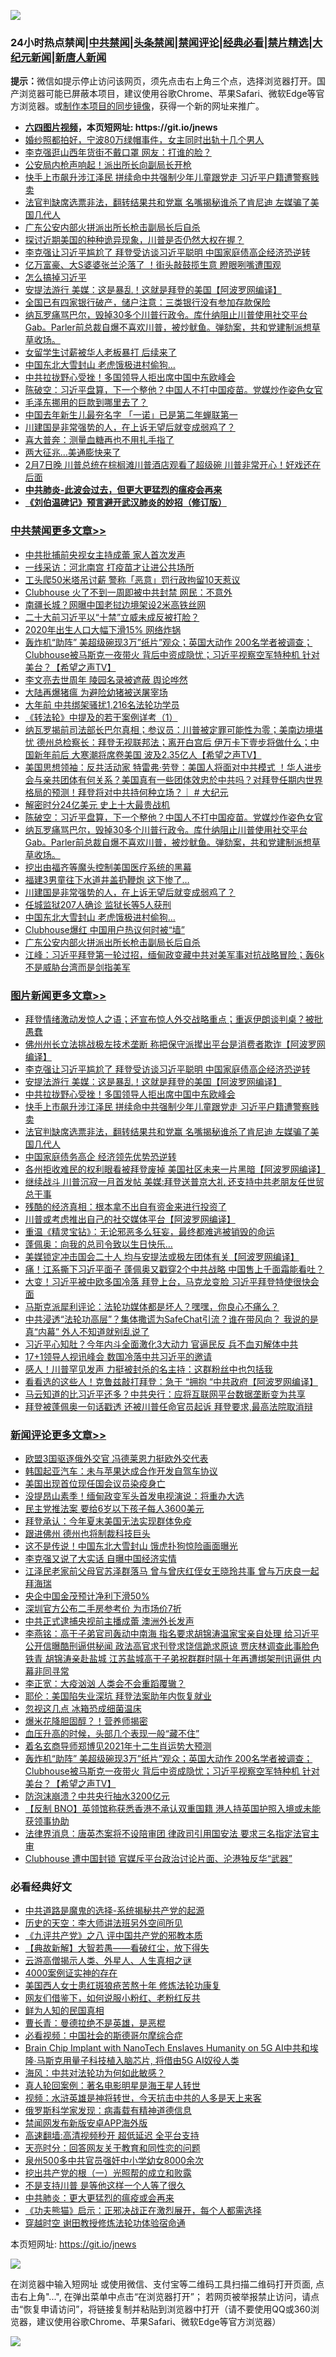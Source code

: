 ![](https://raw.githubusercontent.com/fqnews/bnews/master/64photo/fqnews-qr.jpg)

<div id="tt">
<h3>24小时热点禁闻|<a href="#%E4%B8%AD%E5%85%B1%E7%A6%81%E9%97%BB%E6%9B%B4%E5%A4%9A%E6%96%87%E7%AB%A0">中共禁闻</a>|<a href="#%E5%9B%BE%E7%89%87%E6%96%B0%E9%97%BB%E6%9B%B4%E5%A4%9A%E6%96%87%E7%AB%A0">头条禁闻</a>|<a href="#%E6%96%B0%E9%97%BB%E8%AF%84%E8%AE%BA%E6%9B%B4%E5%A4%9A%E6%96%87%E7%AB%A0">禁闻评论|<a href="#%E5%BF%85%E7%9C%8B%E7%BB%8F%E5%85%B8%E5%A5%BD%E6%96%87">经典必看|<a href="/video.md#%E7%A6%81%E7%89%87%E7%B2%BE%E9%80%89">禁片精选</a>|<a href="https://github.com/fqnews/djy/blob/master/gb/nf1351518.md#1">大纪元新闻</a>|<a href="https://github.com/fqnews/ntdtv/blob/master/gb/prog204.md#1">新唐人新闻</a></h3>
<div><b>提示：</b>微信如提示停止访问该网页，须先点击右上角三个点，选择浏览器打开。国产浏览器可能已屏蔽本项目，建议使用谷歌Chrome、苹果Safari、微软Edge等官方浏览器。或<a href="https://github.com/fqnews/bnews/blob/master/%E5%88%B6%E4%BD%9Cgit%E7%A6%81%E9%97%BB%E9%95%9C%E5%83%8F.md">制作本项目的同步镜像</a>，获得一个新的网址来推广。</div>
<ul>
<li><b><a href="http://d1.bdrive.tk/64.mp4" target="_blank">六四图片视频</a>，本页短网址: https://git.io/jnews</b></li>
<li><a href="/lifebaike/20210208/1483523.md">婚纱照都拍好，宁波80万绿帽事件，女主同时出轨十几个男人</a></li>
<li><a href="/cbnews/20210208/1483551.md">李克强逛山西年货街不戴口罩 网友：打谁的脸？</a></li>
<li><a href="/cnnews/20210208/1483588.md">公安局内枪声响起！派出所长向副局长开枪</a></li>
<li><a href="/topimagenews/20210208/1483624.md">快手上市飙升涉江泽民 拼续命中共强制少年儿童跟党走 习近平户籍遭警察贱卖</a></li>
<li><a href="/topimagenews/20210208/1483582.md">法官判缺席选票非法，翻转结果共和党赢 名嘴揭秘谁杀了肯尼迪 左媒骗了美国几代人</a></li>
<li><a href="/cbnews/20210208/1483759.md">广东公安内部火拼派出所长枪击副局长后自杀</a></li>
<li><a href="/headline/20210208/1483680.md">探讨近期美国的种种诡异现象，川普是否仍然大权在握？</a></li>
<li><a href="/topimagenews/20210208/1483824.md">李克强让习近平尴尬了 拜登受访谈习近平聪明 中国家庭债高企经济恐逆转</a></li>
<li><a href="/comments/20210208/1483666.md">亿万富豪、大S婆婆张兰沦落了 ！街头敲鼓揽生意 瞪眼咧嘴遭围观</a></li>
<li><a href="/renquan/minyun/20210208/1483775.md">怎么搞掉习近平</a></li>
<li><a href="/topimagenews/20210208/1483724.md">安提法游行 美媒：这是暴乱！这就是拜登的美国【阿波罗网编译】</a></li>
<li><a href="/lifebaike/20210208/1483630.md">全国已有四家银行破产，储户注意：三类银行没有参加存款保险</a></li>
<li><a href="/comments/20210208/1483836.md">纳瓦罗痛骂巴尔，毁掉30多个川普行政令。库什纳阻止川普使用社交平台Gab。Parler前总裁自爆不喜欢川普，被炒鱿鱼。弹劾案，共和党建制派想草草收场。</a></li>
<li><a href="/lifebaike/20210208/1483852.md">女留学生讨薪被华人老板暴打 后续来了</a></li>
<li><a href="/cbnews/20210208/1483781.md">中国东北大雪封山 老虎饿极进村偷狗…</a></li>
<li><a href="/topimagenews/20210208/1483721.md">中共拉拢野心受挫！多国领导人拒出席中国中东欧峰会</a></li>
<li><a href="/cbnews/20210208/1483846.md">陈破空：习近平盘算，下一个整他？中国人不打中国疫苗。党媒炒作姿色女官</a></li>
<li><a href="/lifebaike/20210208/1483575.md">毛泽东挪用的巨款到哪里去了？</a></li>
<li><a href="/cbnews/20210208/1483713.md">中国去年新生儿最夯名字 「一诺」已是第二年蝉联第一</a></li>
<li><a href="/comments/20210208/1483816.md">川建国是非常强势的人，在上诉无望后就变成弱鸡了？</a></li>
<li><a href="/cnnews/20210208/1483736.md">喜大普奔：测量血糖再也不用扎手指了</a></li>
<li><a href="/cnnews/20210208/1483557.md">两大征兆…美通膨快来了</a></li>
<li><a href="/bannedvideo/20210208/1483693.md">2月7日晚 川普总统在棕榈滩川普酒店观看了超级碗 川普非常开心！好戏还在后面</a></li>
<li><b><a href="/comments/20200211/1275071.md" target="_blank">中共肺炎-此波会过去，但更大更猛烈的瘟疫会再来</a></b></li>
<li><b><a href="/comments/20200207/1272816.md" target="_blank">《刘伯温碑记》预言避开武汉肺炎的妙招（修订版）</a></b></li>
</ul>
</div>

<div class="catlist">
<h3><a href="/cbnews/" target="_blank">中共禁闻</a><span><a href="/cbnews/" target="_blank" rel="nofollow">更多文章>></a></span></h3>
<ul>
<li><a href="/cbnews/20210209/1484041.md" target="_blank">中共批捕前央视女主持成蕾 家人首次发声</a></li>
<li><a href="/cbnews/20210209/1484040.md" target="_blank">一线采访：河北南宫 打疫苗才让进公共场所</a></li>
<li><a href="/cbnews/20210209/1484039.md" target="_blank">工头爬50米塔吊讨薪 警称「恶意」罚行政拘留10天惹议</a></li>
<li><a href="/cbnews/20210209/1484023.md" target="_blank">Clubhouse 火了不到一周即被中共封禁 网民：不意外</a></li>
<li><a href="/cbnews/20210209/1484013.md" target="_blank">南疆长城？网曝中国老挝边境架设2米高铁丝网</a></li>
<li><a href="/cbnews/20210209/1484006.md" target="_blank">二十大前习近平以“十禁”立威未成反被打脸？</a></li>
<li><a href="/cbnews/20210209/1484005.md" target="_blank">2020年出生人口大幅下滑15% 网络炸锅</a></li>
<li><a href="/comments/20210209/1483971.md" target="_blank">轰炸机“助阵” 美超级碗现3万&#8221;纸片&#8221;观众；英国大动作 200名学者被调查；Clubhouse被马斯克一夜带火 背后中资成隐忧；习近平视察空军特种机  针对美台？【希望之声TV】</a></li>
<li><a href="/cbnews/20210208/1483883.md" target="_blank">李文亮去世周年 陵园名录被遮蔽 舆论哗然</a></li>
<li><a href="/cbnews/20210208/1483882.md" target="_blank">大陆再爆猪瘟 为避险幼猪被送屠宰场</a></li>
<li><a href="/cbnews/20210208/1483881.md" target="_blank">大年前 中共绑架骚扰1,216名法轮功学员</a></li>
<li><a href="/comments/20210208/1483843.md" target="_blank">《转法轮》中提及的若干案例详考（1）</a></li>
<li><a href="/comments/20210208/1483858.md" target="_blank">纳瓦罗揭前司法部长巴尔真相；参议员：川普被定罪可能性为零；美南边境堪忧 德州总检察长：拜登无视联邦法；离开白宫后 伊万卡下壹步将做什么；中国新年前后 大寒潮将席卷美国 波及2.35亿人【希望之声TV】</a></li>
<li><a href="/cbnews/20210208/1483855.md" target="_blank">美国思想领袖：反共活动家 特雷弗·劳登：美国人将面对中共模式 ！华人进步会与亲共团体有何关系？美国真有一些团体效忠於中共吗？对拜登任期内世界格局的预测！拜登将对中共持何种立场？｜ # 大纪元</a></li>
<li><a href="/cbnews/20210208/1483851.md" target="_blank">解密时分24亿美元 史上十大最贵战机</a></li>
<li><a href="/cbnews/20210208/1483846.md" target="_blank">陈破空：习近平盘算，下一个整他？中国人不打中国疫苗。党媒炒作姿色女官</a></li>
<li><a href="/comments/20210208/1483836.md" target="_blank">纳瓦罗痛骂巴尔，毁掉30多个川普行政令。库什纳阻止川普使用社交平台Gab。Parler前总裁自爆不喜欢川普，被炒鱿鱼。弹劾案，共和党建制派想草草收场。</a></li>
<li><a href="/comments/20210208/1483826.md" target="_blank">挖出由福齐等魔头控制美国医疗系统的黑幕</a></li>
<li><a href="/cbnews/20210208/1483825.md" target="_blank">福建3男童往下水道井盖扔鞭炮 这下惨了…</a></li>
<li><a href="/comments/20210208/1483816.md" target="_blank">川建国是非常强势的人，在上诉无望后就变成弱鸡了？</a></li>
<li><a href="/cbnews/20210208/1483791.md" target="_blank">任城监狱207人确诊 监狱长等5人获刑</a></li>
<li><a href="/cbnews/20210208/1483781.md" target="_blank">中国东北大雪封山 老虎饿极进村偷狗…</a></li>
<li><a href="/cbnews/20210208/1483760.md" target="_blank">Clubhouse爆红 中国用户热议何时被“墙”</a></li>
<li><a href="/cbnews/20210208/1483759.md" target="_blank">广东公安内部火拼派出所长枪击副局长后自杀</a></li>
<li><a href="/cbnews/20210208/1483757.md" target="_blank">江峰：习近平拜登第一轮过招，缅甸政变藏中共对美军事对抗战略冒险；轰6k不是威胁台湾而是剑指美军</a></li>

</ul>
</div>
<div class="catlist">
<h3><a href="/topimagenews/" target="_blank">图片新闻</a><span><a href="/topimagenews/" target="_blank" rel="nofollow">更多文章>></a></span></h3>
<ul>
<li><a href="/topimagenews/20210209/1483953.md" target="_blank">拜登情绪激动发惊人之语；还宣布惊人外交战略重点；重返伊朗谈判桌？被批愚蠢</a></li>
<li><a href="/topimagenews/20210208/1483849.md" target="_blank">佛州州长立法挑战极左技术垄断 称把保守派撵出平台是消费者欺诈【阿波罗网编译】</a></li>
<li><a href="/topimagenews/20210208/1483824.md" target="_blank">李克强让习近平尴尬了 拜登受访谈习近平聪明 中国家庭债高企经济恐逆转</a></li>
<li><a href="/topimagenews/20210208/1483724.md" target="_blank">安提法游行 美媒：这是暴乱！这就是拜登的美国【阿波罗网编译】</a></li>
<li><a href="/topimagenews/20210208/1483721.md" target="_blank">中共拉拢野心受挫！多国领导人拒出席中国中东欧峰会</a></li>
<li><a href="/topimagenews/20210208/1483624.md" target="_blank">快手上市飙升涉江泽民 拼续命中共强制少年儿童跟党走 习近平户籍遭警察贱卖</a></li>
<li><a href="/topimagenews/20210208/1483582.md" target="_blank">法官判缺席选票非法，翻转结果共和党赢 名嘴揭秘谁杀了肯尼迪 左媒骗了美国几代人</a></li>
<li><a href="/topimagenews/20210208/1483459.md" target="_blank">中国家庭债务高企 经济领先优势恐逆转</a></li>
<li><a href="/topimagenews/20210207/1483351.md" target="_blank">各州拒收难民的权利眼看被拜登废掉 美国社区未来一片黑暗【阿波罗网编译】</a></li>
<li><a href="/topimagenews/20210207/1483265.md" target="_blank">继续战斗 川普沉寂一月首发帖 美媒:拜登送普京大礼 还支持中共老朋友任世贸总干事</a></li>
<li><a href="/topimagenews/20210207/1483255.md" target="_blank">残酷的经济真相：根本拿不出自有资金来进行投资了</a></li>
<li><a href="/topimagenews/20210207/1483236.md" target="_blank">川普或考虑推出自己的社交媒体平台【阿波罗网编译】</a></li>
<li><a href="/comments/20210207/1483227.md" target="_blank">重温《精灵宝钻》：无论邪恶多么狂妄，最终都难逃被销毁的命运</a></li>
<li><a href="/topimagenews/20210207/1483181.md" target="_blank">蓬佩奥：向我的总司令致以生日快乐…</a></li>
<li><a href="/topimagenews/20210207/1483145.md" target="_blank">美媒锁定冲击国会二十人 均与安提法或极左团体有关【阿波罗网编译】</a></li>
<li><a href="/topimagenews/20210207/1483144.md" target="_blank">痛！江系撕下习近平面子 蓬佩奥又戳穿2个中共战略 中国售上千面霜能看吐？</a></li>
<li><a href="/topimagenews/20210207/1483099.md" target="_blank">大变！习近平被中欧多国冷落 拜登上台，马克龙变脸 习近平拜登特使很快会面</a></li>
<li><a href="/comments/20210207/1482940.md" target="_blank">马斯克派犀利评论：法轮功媒体都是坏人？嘿嘿，你良心不痛么？</a></li>
<li><a href="/comments/20210207/1483218.md" target="_blank">中共浸透“法轮功高层”？集体撒谎为SafeChat引流？谁在带风向？ 我说的是真“内幕”  外人不知道就别乱说了</a></li>
<li><a href="/topimagenews/20210207/1482968.md" target="_blank">习近平心知肚？今年内斗全面激化3大动力 官逼民反 兵不血刃解体中共</a></li>
<li><a href="/topimagenews/20210207/1482958.md" target="_blank">17+1领导人视讯峰会 数国冷落中共习近平的邀请</a></li>
<li><a href="/topimagenews/20210206/1482681.md" target="_blank">感人！川普罕见发声 力挺被封杀的名主持：这群粉丝中也包括我</a></li>
<li><a href="/topimagenews/20210206/1482679.md" target="_blank">看看选的这些人！克鲁兹敲打拜登：急于 &#8220;拥抱 &#8220;中共政府【阿波罗网编译】</a></li>
<li><a href="/topimagenews/20210206/1482626.md" target="_blank">马云知道的比习近平还多？中共央行：应将互联网平台数据垄断变为共享</a></li>
<li><a href="/topimagenews/20210206/1482318.md" target="_blank">拜登被蓬佩奥一句话戳透 还被川普任命官员起诉 拜登要求,最高法院取消辩</a></li>

</ul>
</div>
<div class="catlist">
<h3><a href="/comments/" target="_blank">新闻评论</a><span><a href="/comments/" target="_blank" rel="nofollow">更多文章>></a></span></h3>
<ul>
<li><a href="/comments/20210209/1484044.md" target="_blank">欧盟3国驱逐俄外交官 冯德莱恩力挺欧外交代表</a></li>
<li><a href="/comments/20210209/1484027.md" target="_blank">韩国起亚汽车：未与苹果达成合作开发自驾车协议</a></li>
<li><a href="/comments/20210209/1484022.md" target="_blank">美国出现首位现任国会议员染疫身亡</a></li>
<li><a href="/comments/20210209/1484021.md" target="_blank">没提昂山素季！缅甸政变军头首发电视演说：将重办大选</a></li>
<li><a href="/comments/20210209/1484018.md" target="_blank">民主党推法案 要给6岁以下孩子每人3600美元</a></li>
<li><a href="/comments/20210209/1484010.md" target="_blank">拜登承认：今年夏末美国无法实现群体免疫</a></li>
<li><a href="/comments/20210209/1484009.md" target="_blank">跟进佛州 德州也将制裁科技巨头</a></li>
<li><a href="/comments/20210209/1484004.md" target="_blank">这不是传说！中国东北大雪封山 饿虎扑狗惊险画面曝光</a></li>
<li><a href="/comments/20210209/1484003.md" target="_blank">李克强又说了大实话 自曝中国经济实情</a></li>
<li><a href="/comments/20210209/1484002.md" target="_blank">江泽民老家前父母官苏泽群落马 曾与曾庆红侄女王晓玲共事 曾与万庆良一起拜海瑞</a></li>
<li><a href="/comments/20210209/1484001.md" target="_blank">央企中国金茂预计净利下滑50%</a></li>
<li><a href="/comments/20210209/1483996.md" target="_blank">深圳官方公布二手房参考价 为市场价7折</a></li>
<li><a href="/comments/20210209/1483984.md" target="_blank">中共正式逮捕央视前主播成蕾 澳洲外长发声</a></li>
<li><a href="/comments/20210209/1483983.md" target="_blank">李燕铭：高干子弟官司轰动中南海 指名要求胡锦涛温家宝亲自处理 给习近平公开信曝酷刑逼供秘闻 政法高官求刊登求饶信跪求原谅 贾庆林调查此事脸色铁青 胡锦涛亲赴盐城 江苏盐城高干子弟祝群群时隔十年再遭绑架刑讯逼供 内幕非同寻常</a></li>
<li><a href="/comments/20210209/1483981.md" target="_blank">李正宽：大疫汹汹 人类会不会重蹈覆辙？</a></li>
<li><a href="/comments/20210209/1483980.md" target="_blank">耶伦：美国陷失业深坑 拜登法案助年内恢复就业</a></li>
<li><a href="/comments/20210209/1483979.md" target="_blank">忽视这几点 冰箱恐成细菌温床</a></li>
<li><a href="/comments/20210209/1483978.md" target="_blank">爆米花降胆固醇？！营养师揭密</a></li>
<li><a href="/comments/20210209/1483977.md" target="_blank">血压升高的时候，头部几个表现一般“藏不住”</a></li>
<li><a href="/comments/20210209/1483976.md" target="_blank">着名玄商导师郑博见2021年十二生肖运势大预测</a></li>
<li><a href="/comments/20210209/1483971.md" target="_blank">轰炸机“助阵” 美超级碗现3万&#8221;纸片&#8221;观众；英国大动作 200名学者被调查；Clubhouse被马斯克一夜带火 背后中资成隐忧；习近平视察空军特种机  针对美台？【希望之声TV】</a></li>
<li><a href="/comments/20210209/1483968.md" target="_blank">防泡沫崩溃？中共央行抽水3200亿元</a></li>
<li><a href="/comments/20210209/1483949.md" target="_blank">【反制 BNO】英领馆称获悉香港不承认双重国籍 港人持英国护照入境或未能获领事协助</a></li>
<li><a href="/comments/20210209/1483948.md" target="_blank">法律界消息：唐英杰案将不设陪审团 律政司引用国安法 要求三名指定法官主审</a></li>
<li><a href="/comments/20210209/1483947.md" target="_blank">Clubhouse 遭中国封锁 官媒斥平台政治讨论片面、沦港独反华“武器”</a></li>

</ul>
</div>

<div class="catlist">
<h3>必看经典好文</h3>
<ul>
<li><a href="/comments/20181209/1044543.md" target="_blank">中共道路是魔鬼的选择-系统揭秘共产党的起源</a></li>
<li><a href="/tculture/20121025/73064.md" target="_blank">历史的天空：李大师讲法班另外空间所见</a></li>
<li><a href="/bookonline/20131116/201047.md" target="_blank">《九评共产党》之八 评中国共产党的邪教本质</a></li>
<li><a href="/comments/20201217/1449706.md" target="_blank">【典故新解】大智若愚——看破红尘，放下得失</a></li>
<li><a href="/comments/20200919/82684.md" target="_blank">云游高僧揭示人类、外星人、人生真相之谜</a></li>
<li><a href="/lifebaike/20201113/1430218.md" target="_blank">4000案例证实神的存在</a></li>
<li><a href="/comments/20190126/1070164.md" target="_blank">美国西人女士患红斑狼疮苦熬十年 修炼法轮功康复</a></li>
<li><a href="/comments/20200712/1359630.md" target="_blank">网友们借鉴下，如何说服小粉红、老粉红反共</a></li>
<li><a href="/comments/20200926/1403589.md" target="_blank">鲜为人知的民国真相</a></li>
<li><a href="/comments/20180726/727420.md" target="_blank">曹长青：曼德拉绝不是英雄，是恶棍</a></li>
<li><a href="/comments/20200806/1375443.md" target="_blank">必看视频：中国社会的斯德哥尔摩综合症</a></li>
<li><a href="/comments/20200901/1451956.md" target="_blank">Brain Chip Implant with NanoTech Enslaves Humanity on 5G AI中共和埃隆∙马斯克用量子科技植入脑芯片, 将借由5G AI奴役人类</a></li>
<li><a href="/comments/20191218/1228234.md" target="_blank">海风：中共对法轮功为何如此敏感？</a></li>
<li><a href="/comments/20200523/1332915.md" target="_blank">真人轮回案例：著名电影明星是海王星人转世</a></li>
<li><a href="/comments/20200623/1273653.md" target="_blank">视频：水浒英雄是神将转世，今天抗击中共的人多是天上来客</a></li>
<li><a href="/cbnews/20200823/1384378.md" target="_blank">俄罗斯科学家发现：病毒载有精神道德信息</a></li>
<li><a href="/comments/20200627/783266.md" target="_blank">禁闻网发布新版安卓APP海外版</a></li>
<li><a href="/comments/20210202/1479954.md" target="_blank">高速翻墙:高清视频秒开 超低延迟 全平台支持</a></li>
<li><a href="/cbnews/20200916/1397196.md" target="_blank">天亮时分：回答网友关于教育和同性恋的问题</a></li>
<li><a href="/comments/20200704/783272.md" target="_blank">泉州500多中共官员强奸中小学幼女8000余次</a></li>
<li><a href="/comments/20200629/1352460.md" target="_blank">挖出共产党的根（一）光照帮的成立和败露</a></li>
<li><a href="/comments/20200716/1361654.md" target="_blank">不是支持川普 是等他这样一个人等了很久</a></li>
<li><a href="/comments/20200211/1275071.md" target="_blank">中共肺炎：更大更猛烈的瘟疫或会再来</a></li>
<li><a href="/comments/20200308/1290182.md" target="_blank">《功夫熊猫》启示：正邪决战正在激烈展开，每个人都需选择</a></li>
<li><a href="/comments/20200511/1322384.md" target="_blank">穿越时空 谢田教授修炼法轮功体验宿命通</a></li>

</ul>
</div>

本页短网址: https://git.io/jnews

![](https://raw.githubusercontent.com/fqnews/bnews/master/64photo/fqnews-qr.jpg)

在浏览器中输入短网址 或使用微信、支付宝等二维码工具扫描二维码打开页面, 点击右上角"...", 在弹出菜单中点击“在浏览器打开”； 若网页被举报禁止访问，请点击“恢复申请访问”，将链接复制并粘贴到浏览器中打开（请不要使用QQ或360浏览器，建议使用谷歌Chrome、苹果Safari、微软Edge等官方浏览器）

![](https://raw.githubusercontent.com/fqnews/bnews/master/64photo/wx.jpg)